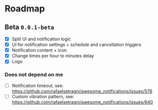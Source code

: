 # Roadmap

## Beta `0.0.1-beta`

- [X] Split UI and notification logic
- [X] UI for notification settings + schedule and cancellation triggers
- [X] Notification content + icon
- [X] Change times per hour to minutes delay
- [X] Logo

### Does not depend on me

- [ ] Notification timeout, see: https://github.com/rafaelsetragni/awesome_notifications/issues/576
- [ ] Custom vibration pattern, see: https://github.com/rafaelsetragni/awesome_notifications/issues/640
